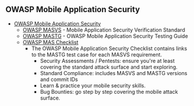 ## OWASP Mobile Application Security

* [OWASP Mobile Application Security](https://mas.owasp.org/)
  * [OWASP MASVS](https://mas.owasp.org/MASVS/) - Mobile Application Security Verification Standard
  * [OWASP MASTG](https://mas.owasp.org/MASTG/) - OWASP Mobile Application Security Testing Guide
  * [OWASP MAS Checklist](https://mas.owasp.org/MAS_checklist/)
    * The OWASP Mobile Application Security Checklist contains links to the MASTG test case for each MASVS requirement.
      * Security Assessments / Pentests: ensure you're at least covering the standard attack surface and start exploring.
      * Standard Compliance: includes MASVS and MASTG versions and commit IDs
      * Learn & practice your mobile security skills.
      * Bug Bounties: go step by step covering the mobile attack surface.
